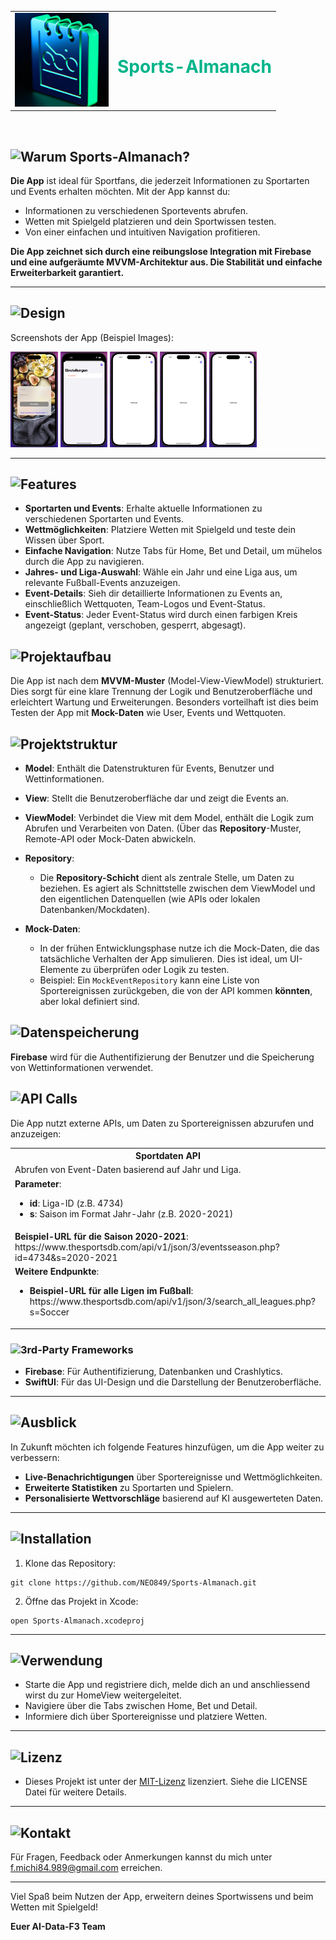 <table>
  <tr>
    <td>
      <!-- Bild-Tag für "Sport Almanach Klein" -->
      <img src="https://github.com/NEO849/Sports-Almanach/blob/main/Images/sportalmanachklein.png?raw=true" alt="Sport Almanach Klein" width="150" />
    </td>
    <td>
      <h1 style="color: #00b48a;">Sports-Almanach</h1>
    </td>
  </tr>
</table>

<br>

## ![Warum Sports-Almanach?](https://img.shields.io/badge/Warum%20Sports--Almanach-%2300b48a?style=for-the-badge&logo=none)

**Die App** ist ideal für Sportfans, die jederzeit Informationen zu Sportarten und Events erhalten möchten. Mit der App kannst du:
- Informationen zu verschiedenen Sportevents abrufen.
- Wetten mit Spielgeld platzieren und dein Sportwissen testen.
- Von einer einfachen und intuitiven Navigation profitieren.

**Die App zeichnet sich durch eine reibungslose Integration mit Firebase und eine aufgeräumte MVVM-Architektur aus. Die Stabilität und einfache Erweiterbarkeit garantiert.**

---

## ![Design](https://img.shields.io/badge/Design-%2300b48a?style=for-the-badge&logo=none)

Screenshots der App (Beispiel Images):

<div>
  <img src="https://github.com/NEO849/Sports-Almanach/blob/main/beispielscreenshot1.png?raw=true" alt="Screenshot 1" width="15%" />
  <img src="https://github.com/NEO849/Sports-Almanach/blob/main/beispielscreenshot2.png?raw=true" alt="Screenshot 2" width="15%" />
  <img src="https://github.com/NEO849/Sports-Almanach/blob/main/beispielscreenshot3.png?raw=true" alt="Screenshot 3" width="15%" />
  <img src="https://github.com/NEO849/Sports-Almanach/blob/main/beispielscreenshot3.png?raw=true" alt="Screenshot 3" width="15%" />
  <img src="https://github.com/NEO849/Sports-Almanach/blob/main/beispielscreenshot3.png?raw=true" alt="Screenshot 3" width="15%" />
</div>

---

## ![Features](https://img.shields.io/badge/Features-%2300b48a?style=for-the-badge&logo=none)

- **Sportarten und Events**: Erhalte aktuelle Informationen zu verschiedenen Sportarten und Events.
- **Wettmöglichkeiten**: Platziere Wetten mit Spielgeld und teste dein Wissen über Sport.
- **Einfache Navigation**: Nutze Tabs für Home, Bet und Detail, um mühelos durch die App zu navigieren.
- **Jahres- und Liga-Auswahl**: Wähle ein Jahr und eine Liga aus, um relevante Fußball-Events anzuzeigen.
- **Event-Details**: Sieh dir detaillierte Informationen zu Events an, einschließlich Wettquoten, Team-Logos und Event-Status.
- **Event-Status**: Jeder Event-Status wird durch einen farbigen Kreis angezeigt (geplant, verschoben, gesperrt, abgesagt).

## ![Projektaufbau](https://img.shields.io/badge/Projektaufbau-%2300b48a?style=for-the-badge&logo=none)

Die App ist nach dem **MVVM-Muster** (Model-View-ViewModel) strukturiert. Dies sorgt für eine klare Trennung der Logik und Benutzeroberfläche und erleichtert Wartung und Erweiterungen. 
Besonders vorteilhaft ist dies beim Testen der App mit **Mock-Daten** wie User, Events und Wettquoten. 

## ![Projektstruktur](https://img.shields.io/badge/Projektstruktur-%2300b48a?style=for-the-badge&logo=none)

- **Model**: Enthält die Datenstrukturen für Events, Benutzer und Wettinformationen. 
- **View**: Stellt die Benutzeroberfläche dar und zeigt die Events an.
- **ViewModel**: Verbindet die View mit dem Model, enthält die Logik zum Abrufen und Verarbeiten von Daten. (Über das **Repository**-Muster, Remote-API oder Mock-Daten abwickeln.

- **Repository**: 
  - Die **Repository-Schicht** dient als zentrale Stelle, um Daten zu beziehen. Es agiert als Schnittstelle zwischen dem ViewModel und den eigentlichen Datenquellen (wie APIs oder lokalen Datenbanken/Mockdaten).

- **Mock-Daten**:
  - In der frühen Entwicklungsphase nutze ich die Mock-Daten, die das tatsächliche Verhalten der App simulieren. Dies ist ideal, um UI-Elemente zu überprüfen oder Logik zu testen.
  - Beispiel: Ein `MockEventRepository` kann eine Liste von Sportereignissen zurückgeben, die von der API kommen **könnten**, aber lokal definiert sind. 

## ![Datenspeicherung](https://img.shields.io/badge/Datenspeicherung-%2300b48a?style=for-the-badge&logo=none)

**Firebase** wird für die Authentifizierung der Benutzer und die Speicherung von Wettinformationen verwendet. 

## ![API Calls](https://img.shields.io/badge/API%20Calls-%2300b48a?style=for-the-badge&logo=none)

Die App nutzt externe APIs, um Daten zu Sportereignissen abzurufen und anzuzeigen:
    
<table>
  <tr>
    <th>Sportdaten API</th>
  </tr>
  <tr>
    <td>Abrufen von Event-Daten basierend auf Jahr und Liga.</td>
  </tr>
  <tr>
    <td>
      <b>Parameter</b>:
      <ul>
        <li><b>id</b>: Liga-ID (z.B. 4734)</li>
        <li><b>s</b>: Saison im Format Jahr-Jahr (z.B. 2020-2021)</li>
      </ul>
    </td>
  </tr>
  <tr>
    <td>
      <b>Beispiel-URL für die Saison 2020-2021</b>: https://www.thesportsdb.com/api/v1/json/3/eventsseason.php?id=4734&s=2020-2021
    </td>
  </tr>
  <tr>
    <td>
      <b>Weitere Endpunkte</b>:
      <ul>
        <li><b>Beispiel-URL für alle Ligen im Fußball</b>: https://www.thesportsdb.com/api/v1/json/3/search_all_leagues.php?s=Soccer</li>
      </ul>
    </td>
  </tr>
</table>
     

### ![3rd-Party Frameworks](https://img.shields.io/badge/3rd--Party%20Frameworks-%2300b48a?style=for-the-badge&logo=none)

- **Firebase**: Für Authentifizierung, Datenbanken und Crashlytics.
- **SwiftUI**: Für das UI-Design und die Darstellung der Benutzeroberfläche.

---

## ![Ausblick](https://img.shields.io/badge/Ausblick-%2300b48a?style=for-the-badge&logo=none)

In Zukunft möchten ich folgende Features hinzufügen, um die App weiter zu verbessern:

- **Live-Benachrichtigungen** über Sportereignisse und Wettmöglichkeiten.
- **Erweiterte Statistiken** zu Sportarten und Spielern.
- **Personalisierte Wettvorschläge** basierend auf KI ausgewerteten Daten.

---

## ![Installation](https://img.shields.io/badge/Installation-%2300b48a?style=for-the-badge&logo=none)

1. Klone das Repository:

```   
git clone https://github.com/NEO849/Sports-Almanach.git
```

2. Öffne das Projekt in Xcode:

```  
open Sports-Almanach.xcodeproj
```
---

## ![Verwendung](https://img.shields.io/badge/Verwendung-%2300b48a?style=for-the-badge&logo=none)

- Starte die App und registriere dich, melde dich an und anschliessend wirst du zur HomeView weitergeleitet.
- Navigiere über die Tabs zwischen Home, Bet und Detail.
- Informiere dich über Sportereignisse und platziere Wetten.   

---

## ![Lizenz](https://img.shields.io/badge/Lizenz-%2300b48a?style=for-the-badge&logo=none)

- Dieses Projekt ist unter der [MIT-Lizenz](https://github.com/NEO849/Sports-Almanach/tree/main#) lizenziert. Siehe die LICENSE Datei für weitere Details.     

---

## ![Kontakt](https://img.shields.io/badge/Kontakt-%2300b48a?style=for-the-badge&logo=none)

Für Fragen, Feedback oder Anmerkungen kannst du mich unter f.michi84.989@gmail.com erreichen.

---

Viel Spaß beim Nutzen der App, erweitern deines Sportwissens und beim Wetten mit Spielgeld!

**Euer  AI-Data-F3 Team**
